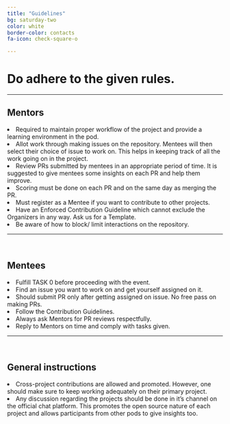 ```yaml
---
title: "Guidelines"
bg: saturday-two
color: white
border-color: contacts
fa-icon: check-square-o	

---
```


# __Do adhere to the given rules.__
<div style="list-style: unset">
<hr/>

<h2> Mentors </h2>
<li> Required to maintain proper workflow of the project and provide a learning environment in the pod.</li>
<li> Allot work through making issues on the repository. Mentees will then select their choice of issue to work on. This helps in keeping track of all the work going on in the project.</li>
<li> Review PRs submitted by mentees in an appropriate period of time. It is suggested to give mentees some insights on each PR and help them improve.</li>
<li> Scoring must be done on each PR and on the same day as merging the PR.</li>
<li> Must register as a Mentee if you want to contribute to other projects.</li>
<li> Have an Enforced Contribution Guideline which cannot exclude the Organizers in any way. Ask us for a Template.</li>
<li> Be aware of how to block/ limit interactions on the repository.</li>

<hr/>
<br/>

<h2> Mentees</h2>
<li> Fulfill TASK 0 before proceeding with the event.</li>
<li> Find an issue you want to work on and get yourself assigned on it.</li>
<li> Should submit PR only after getting assigned on issue. No free pass on making PRs.</li>
<li> Follow the Contribution Guidelines.</li>
<li> Always ask Mentors for PR reviews respectfully.</li>
<li> Reply to Mentors on time and comply with tasks given.</li>

<hr/>
<br/>

<h2> General instructions</h2>
<li> Cross-project contributions are allowed and promoted. However, one should make sure to keep working adequately on their primary project.</li>
<li> Any discussion regarding the projects should be done in it’s channel on the official chat platform. This promotes the open source nature of each project and allows participants from other pods to give insights too.</li>

</div>

<!-- 
<div class="section-lines section-top section-left"></div>
{% for activity in site.data.agenda.saturday2 %}
  {% capture thecycle %}{% cycle 'even', 'odd' %}{% endcapture %}
  {% if thecycle == 'odd' %}
  {% if activity == site.data.agenda.saturday2.last %}
  <div class="activity section-left">
  {% else %}
  <div class="activity section-left section-bottom">
  {% endif %}
    <div class="row activity-info-wrapper valign-wrapper">
      <div class="col m3 activity-img valign">
        <img  src="img/{{ activity.image }}" alt="{{ activity.title }}">
      </div>
      <div class="col m9 activity-info">
        <h4 class="activity-title"> {{ activity.title }} </h4>
        <div class="col s12 activity-time">
          <i class="fa fa-clock-o"></i> <span> {{ activity.time }} </span>
        </div>
        <div class="col s12 activity-place">
          <i class="fa fa-map-marker"></i> <span> {{ activity.place }} </span>
        </div>
        <p class="col m12 activity-desc"> {{ activity.text }} </p>
        {% if activity.typeform %}
        <a class="waves-effect waves-light btn bg-{{ page.border-color }}" href="{{ activity.typeform }}" target="blank">Inscrição</a>
        {% endif %}
      </div>
    </div>
  </div>
  {% else %}
  {% if activity == site.data.agenda.saturday2.last %}
  <div class="activity section-right">
  {% else %}
  <div class="activity section-right section-bottom">
  {% endif %}
    <div class="row activity-info-wrapper valign-wrapper">
      <div class="col m9 activity-info">
        <h4 class="activity-title"> {{ activity.title }} </h4>
        <div class="col s12 activity-time">
          <i class="fa fa-clock-o"></i> <span> {{ activity.time }} </span>
        </div>
        <div class="col s12 activity-place">
          <i class="fa fa-map-marker"></i> <span> {{ activity.place }} </span>
        </div>
        <p class="col m12 activity-desc"> {{ activity.text }} </p>
        {% if activity.typeform %}
        <a class="waves-effect waves-light btn bg-{{ page.border-color }}" href="{{ activity.typeform }}" target="blank">Inscrição</a>
        {% endif %}
      </div>
      <div class="col m3 activity-img valign">
        <img  src="img/{{ activity.image }}" alt="{{activity.title}}">
      </div>
    </div>
  </div>
  {% endif %}
{% endfor %}
{% if thecycle == 'even' %}
<div class="section-lines section-bottom section-left"></div>
  {% else %}
<div class="section-lines section-bottom section-right"></div>
{% endif %} -->
